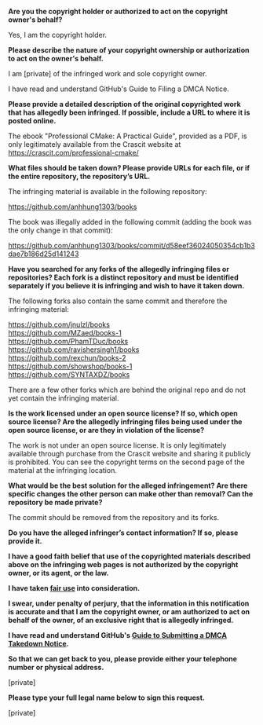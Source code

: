 **Are you the copyright holder or authorized to act on the copyright owner's behalf?**  
  
Yes, I am the copyright holder.  
  
**Please describe the nature of your copyright ownership or authorization to act on the owner's behalf.**  
  
I am [private] of the infringed work and sole copyright owner.  
  
I have read and understand GitHub's Guide to Filing a DMCA Notice.  
  
**Please provide a detailed description of the original copyrighted work that has allegedly been infringed. If possible, include a URL to where it is posted online.**  
  
The ebook "Professional CMake: A Practical Guide", provided as a PDF, is only legitimately available from the Crascit website at https://crascit.com/professional-cmake/  
  
**What files should be taken down? Please provide URLs for each file, or if the entire repository, the repository’s URL.**  
  
The infringing material is available in the following repository:  
  
https://github.com/anhhung1303/books  
  
The book was illegally added in the following commit (adding the book was the only change in that commit):  
  
https://github.com/anhhung1303/books/commit/d58eef36024050354cb1b3dae7b186d25d141243  
  
**Have you searched for any forks of the allegedly infringing files or repositories? Each fork is a distinct repository and must be identified separately if you believe it is infringing and wish to have it taken down.**  
  
The following forks also contain the same commit and therefore the infringing material:  
  
https://github.com/jnulzl/books  
https://github.com/MZaed/books-1  
https://github.com/PhamTDuc/books  
https://github.com/ravishersingh1/books  
https://github.com/rexchun/books-2  
https://github.com/showshop/books-1  
https://github.com/SYNTAXDZ/books  
  
There are a few other forks which are behind the original repo and do not yet contain the infringing material.  
  
**Is the work licensed under an open source license? If so, which open source license? Are the allegedly infringing files being used under the open source license, or are they in violation of the license?**  
  
The work is not under an open source license. It is only legitimately available through purchase from the Crascit website and sharing it publicly is prohibited. You can see the copyright terms on the second page of the material at the infringing location.  
  
**What would be the best solution for the alleged infringement? Are there specific changes the other person can make other than removal? Can the repository be made private?**  
  
The commit should be removed from the repository and its forks.  
  
**Do you have the alleged infringer’s contact information? If so, please provide it.**  
  
**I have a good faith belief that use of the copyrighted materials described above on the infringing web pages is not authorized by the copyright owner, or its agent, or the law.**  
  
**I have taken <a href="https://www.lumendatabase.org/topics/22">fair use</a> into consideration.**  
  
**I swear, under penalty of perjury, that the information in this notification is accurate and that I am the copyright owner, or am authorized to act on behalf of the owner, of an exclusive right that is allegedly infringed.**  
  
**I have read and understand GitHub's <a href="https://docs.github.com/articles/guide-to-submitting-a-dmca-takedown-notice/">Guide to Submitting a DMCA Takedown Notice</a>.**  
  
**So that we can get back to you, please provide either your telephone number or physical address.**  
  
[private]  
  
**Please type your full legal name below to sign this request.**  
  
[private]
